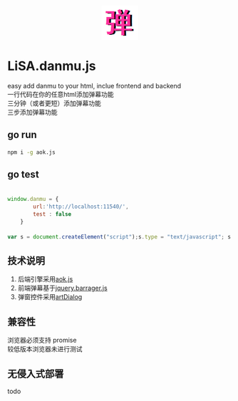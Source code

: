 <div align=center><img src="https://raw.githubusercontent.com/apporoad/LiSA.danmu.js/master/static/css/danmu.png"/></div>  

# LiSA.danmu.js
easy add danmu to your html, inclue  frontend and backend  
一行代码在你的任意html添加弹幕功能  
三分钟（或者更短）添加弹幕功能  
三步添加弹幕功能  


## go run
```bash
npm i -g aok.js

```

## go test

```js

window.danmu = {
        url:'http://localhost:11540/',
        test : false
    }

var s = document.createElement("script");s.type = "text/javascript"; s.src=(window.danmu.url||window.danmu.site||'') + 'LiSA.danmu.js';document.getElementsByTagName("head")[0].appendChild(s);

```

## 技术说明
1. 后端引擎采用[aok.js](https://github.com/apporoad/aok.js.git)
2. 前端弹幕基于[jquery.barrager.js](https://github.com/yaseng/jquery.barrager.js)
3. 弹窗控件采用[artDialog](https://github.com/aui/artDialog)

## 兼容性
浏览器必须支持 promise  
较低版本浏览器未进行测试

## 无侵入式部署
todo



